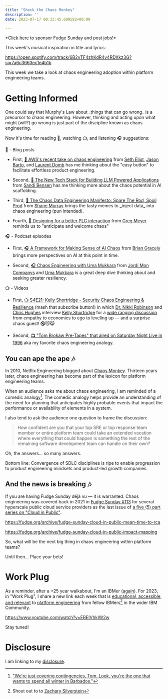```yaml
---
title: "Shock the Chaos Monkey"
description: ''
date: 2023-07-17 00:33:45.699582+00:00

---
```


\*[Click here](https://fudgesunday.pallet.com/hire?pallet=fudgesunday) to sponsor Fudge Sunday and post jobs!\*

This week's musical inspiration in title and lyrics: 

https://open.spotify.com/track/6B2vTF4zhKdR4v4RDXkz3G?si=7a6c3663ec1e4b1b

This week we take a look at chaos engineering adoption within platform engineering teams.

# Getting Informed

One could say that Murphy's Law about \_things that can go wrong\_ is a precursor to chaos engineering. However, thinking and acting upon what might (will?) go wrong is just part of the discipline known as chaos engineering.

Now it's time for reading 📖, watching 📺, and listening 🎧 suggestions:

📖 - Blog posts

- First, [📖 AWS's recent take on chaos engineering](https://aws.amazon.com/blogs/architecture/verify-the-resilience-of-your-workloads-using-chaos-engineering/) from [Seth Eliot](https://www.linkedin.com/in/setheliot/), [Jason Barto](https://www.linkedin.com/in/jasonbarto/), and [Laurent Domb](https://www.linkedin.com/in/laurent-domb-80958b20/) has me thinking about the "easy button" to facilitate effortless product engineering.

- Second, [📖 The New Tech Stack for Building LLM Powered Applications](https://medium.com/@sandibesen/the-new-tech-stack-for-building-llm-powered-applications-5d6285fef818) from [Sandi Bensen](https://www.linkedin.com/in/sandibesen/) has me thinking more about the chaos potential in AI scaffolding.

- Third, [📖 The Chaos Data Engineering Manifesto: Spare The Rod, Spoil Prod](https://www.montecarlodata.com/blog-chaos-data-engineering-manifesto/) from [Shane Murray](https://www.linkedin.com/in/shanemurray5/) brings the tasty memes to \_inject data\_ into chaos engineering (pun intended). 

- Fourth, [📖 Designing for a better PLG interaction](https://www.finddataops.com/p/designing-for-a-better-plg-interaction) from [Greg Meyer](https://www.linkedin.com/in/gregmeyer/) reminds us to "anticipate and welcome chaos"

🎧 - Podcast episodes

- First, [🎧 A Framework for Making Sense of AI Chaos](https://www.thecloudcast.net/2023/04/a-framework-for-making-sense-of-ai-chaos.html) from [Brian Gracely](https://www.linkedin.com/in/briangracely) brings more perspectives on AI at this point in time.

- Second, [🎧 Chaos Engineering with Uma Mukkara](https://softwareengineeringdaily.com/2023/05/15/chaos-engineering/) from [Jordi Mon Companys](https://www.linkedin.com/in/jordimoncompanys) and [Uma Mukkara](https://www.linkedin.com/in/uma-mukkara/) is a great deep dive thinking about and seeking greater resiliency.

📺 - Videos

- First, [📺 S4E21: Kelly Shortridge - Security Chaos Engineering & Resilience](https://www.youtube.com/watch?v=CDSI6NoM4Fw) (mash that subscribe button!) in which [Dr. Nikki Robinson](https://www.linkedin.com/in/dr-nikki-robinson/) and [Chris Hughes](https://www.linkedin.com/in/resilientcyber/) interview [Kelly Shortridge](https://www.linkedin.com/in/kellyshortridge/) for a [wide ranging discussion](https://resilientcyber.substack.com/p/s4e21-kelly-shortridge-security-chaos) from empathy to economics to ego to leveling up — and a surprise chaos guest! 🔇😼😹 

- Second, [📺 "Tom Brokaw Pre-Tapes" that aired on Saturday Night Live in 1996](https://www.youtube.com/watch?v=1tX6jdoruH8) aka my favorite chaos engineering analogy.

## You can ape the ape 🎶

In 2010, Netflix Engineering blogged about [Chaos Monkey](https://netflixtechblog.com/5-lessons-weve-learned-using-aws-1f2a28588e4c). Thirteen years later, chaos engineering has become part of the lexicon for platform engineering teams.

When an audience asks me about chaos engineering, I am reminded of a comedic analogy[^SNL]. The comedic analogy helps provide an understanding of the need for planning that anticipates highly probable events that impact the performance or availability of elements in a system.

I also tend to ask the audience one question to frame the discussion: 

> How confident are you that your top SRE or top response team member or entire platform team could take an extended vacation where everything that could happen is something the rest of the remaining software development team can handle on their own?

Oh, the answers... so many answers. 

Bottom line: Convergence of SDLC disciplines is ripe to enable progression to product engineering mindsets and product-led growth companies.

## And the news is breaking 🎶

If you are having Fudge Sunday déjà vu — it is warranted. Chaos engineering was covered back in 2021 in [Fudge Sunday #113](https://fudge.org/archive/fudge-sunday-cloud-in-public-impact-mapping) for several hyperscale public cloud service providers as the last issue of [a five (5) part series on "Cloud in Public"](https://fudge.org/archive/fudge-sunday-cloud-in-public-status-dashboards).

https://fudge.org/archive/fudge-sunday-cloud-in-public-mean-time-to-rca

https://fudge.org/archive/fudge-sunday-cloud-in-public-impact-mapping

So, what will be the next big thing in chaos engineering within platform teams?

Until then… Place your bets!

# Work Plug

As a reminder, after a +25 year walkabout, I'm an IBMer [(again)](https://jaycuthrell.com/about/). For 2023, in "Work Plug", I share a new link each week that is [educational, accessible, and relevant](https://www.youtube.com/watch?v=EBEIVhkIW2w) to [platform engineering](https://www.ibm.com/consulting/platform-engineering-services) from fellow IBMers[^IBMer] in the wider IBM Community.

https://www.youtube.com/watch?v=EBEIVhkIW2w

Stay tuned!

# Disclosure

I am linking to my [disclosure](https://jaycuthrell.com/disclosure/).

[^SNL]: ["We're just covering contingencies, Tom. Look, you're the one that wants to spend all winter in Barbados."](https://www.youtube.com/watch?v=1tX6jdoruH8)

[^IBMer]: Shout out to to [Zachary Silverstein](https://www.linkedin.com/in/zsilverstein/)